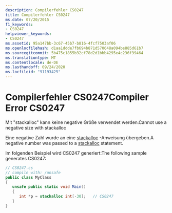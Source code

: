 ```yaml
---
description: Compilerfehler CS0247
title: Compilerfehler CS0247
ms.date: 07/20/2015
f1_keywords:
- CS0247
helpviewer_keywords:
- CS0247
ms.assetid: 95a147bb-3c67-45b7-b816-4fcf7503af06
ms.openlocfilehash: d1aa1ddde7fb694b871d570648a094be885d61b7
ms.sourcegitcommit: 5b475c1855b32cf78d2d1bbb4295e4c236f39464
ms.translationtype: MT
ms.contentlocale: de-DE
ms.lasthandoff: 09/24/2020
ms.locfileid: "91193425"
---
```

# <a name="compiler-error-cs0247"></a><span data-ttu-id="a8feb-103">Compilerfehler CS0247</span><span class="sxs-lookup"><span data-stu-id="a8feb-103">Compiler Error CS0247</span></span>

<span data-ttu-id="a8feb-104">Mit "stackalloc" kann keine negative Größe verwendet werden.</span><span class="sxs-lookup"><span data-stu-id="a8feb-104">Cannot use a negative size with stackalloc</span></span>  
  
 <span data-ttu-id="a8feb-105">Eine negative Zahl wurde an eine [stackalloc](../language-reference/operators/stackalloc.md) -Anweisung übergeben.</span><span class="sxs-lookup"><span data-stu-id="a8feb-105">A negative number was passed to a [stackalloc](../language-reference/operators/stackalloc.md) statement.</span></span>
  
 <span data-ttu-id="a8feb-106">Im folgenden Beispiel wird CS0247 generiert:</span><span class="sxs-lookup"><span data-stu-id="a8feb-106">The following sample generates CS0247:</span></span>  
  
```csharp  
// CS0247.cs  
// compile with: /unsafe  
public class MyClass  
{  
   unsafe public static void Main()  
   {  
      int *p = stackalloc int[-30];   // CS0247  
   }  
}  
```
